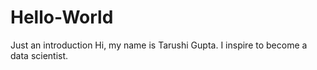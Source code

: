 # Hello-World
Just an introduction
Hi, my name is Tarushi Gupta. I inspire to become a data scientist.
